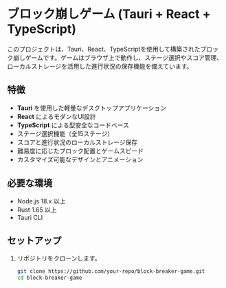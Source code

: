 # ブロック崩しゲーム (Tauri + React + TypeScript)

このプロジェクトは、Tauri、React、TypeScriptを使用して構築されたブロック崩しゲームです。ゲームはブラウザ上で動作し、ステージ選択やスコア管理、ローカルストレージを活用した進行状況の保存機能を備えています。

## 特徴

- **Tauri** を使用した軽量なデスクトップアプリケーション
- **React** によるモダンなUI設計
- **TypeScript** による型安全なコードベース
- ステージ選択機能（全15ステージ）
- スコアと進行状況のローカルストレージ保存
- 難易度に応じたブロック配置とゲームスピード
- カスタマイズ可能なデザインとアニメーション

## 必要な環境

- Node.js 18.x 以上
- Rust 1.65 以上
- Tauri CLI

## セットアップ

1. リポジトリをクローンします。

   ```bash
   git clone https://github.com/your-repo/block-breaker-game.git
   cd block-breaker-game